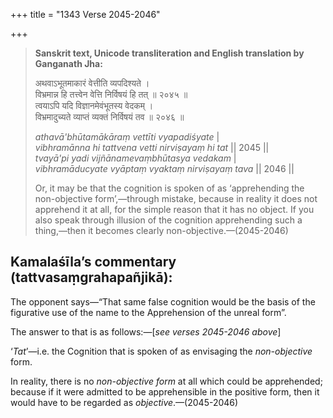 +++
title = "1343 Verse 2045-2046"

+++
> **Sanskrit text, Unicode transliteration and English translation by Ganganath Jha:** 
>
> अथवाऽभूतमाकारं वेत्तीति व्यपदिश्यते ।  
> विभ्रमान्न हि तत्त्वेन वेत्ति निर्विषयं हि तत् ॥ २०४५ ॥  
> त्वयाऽपि यदि विज्ञानमेवंभूतस्य वेदकम् ।  
> विभ्रमादुच्यते व्याप्तं व्यक्तं निर्विषयं तव ॥ २०४६ ॥ 
>
> *athavā'bhūtamākāraṃ vettīti vyapadiśyate* \|  
> *vibhramānna hi tattvena vetti nirviṣayaṃ hi tat* \|\| 2045 \|\|  
> *tvayā'pi yadi vijñānamevaṃbhūtasya vedakam* \|  
> *vibhramāducyate vyāptaṃ vyaktaṃ nirviṣayaṃ tava* \|\| 2046 \|\| 
>
> Or, it may be that the cognition is spoken of as ‘apprehending the non-objective form’,—through mistake, because in reality it does not apprehend it at all, for the simple reason that it has no object. If you also speak through illusion of the cognition apprehending such a thing,—then it becomes clearly non-objective.—(2045-2046)



## Kamalaśīla’s commentary (tattvasaṃgrahapañjikā):

The opponent says—“That same false cognition would be the basis of the figurative use of the name to the Apprehension of the unreal form”.

The answer to that is as follows:—[*see verses 2045-2046 above*]

‘*Tat*’—i.e. the Cognition that is spoken of as envisaging the *non-objective* form.

In reality, there is no *non-objective form* at all which could be apprehended; because if it were admitted to be apprehensible in the positive form, then it would have to be regarded as *objective*.—(2045-2046)


